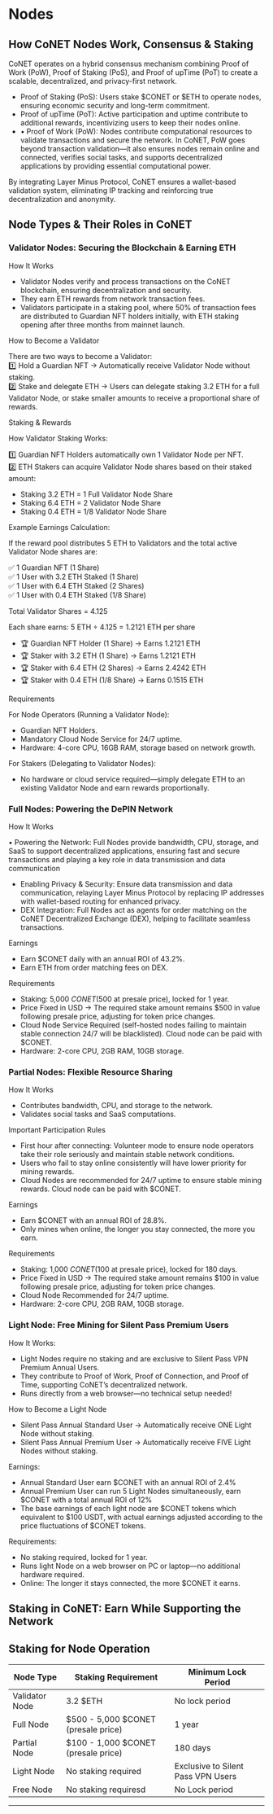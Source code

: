 # Nodes

## How CoNET Nodes Work, Consensus & Staking

CoNET operates on a hybrid consensus mechanism combining Proof of Work (PoW), Proof of Staking (PoS), and Proof of upTime (PoT) to create a scalable, decentralized, and privacy-first network.

* Proof of Staking (PoS): Users stake $CONET or $ETH to operate nodes, ensuring economic security and long-term commitment.
* Proof of upTime (PoT): Active participation and uptime contribute to additional rewards, incentivizing users to keep their nodes online.
* • Proof of Work (PoW): Nodes contribute computational resources to validate transactions and secure the network. In CoNET, PoW goes beyond transaction validation—it also ensures nodes remain online and connected, verifies social tasks, and supports decentralized applications by providing essential computational power.

By integrating Layer Minus Protocol, CoNET ensures a wallet-based validation system, eliminating IP tracking and reinforcing true decentralization and anonymity.

## Node Types & Their Roles in CoNET

### Validator Nodes: Securing the Blockchain & Earning ETH

How It Works

* Validator Nodes verify and process transactions on the CoNET blockchain, ensuring decentralization and security.
* They earn ETH rewards from network transaction fees.
* Validators participate in a staking pool, where 50% of transaction fees are distributed to Guardian NFT holders initially, with ETH staking opening after three months from mainnet launch.

How to Become a Validator

There are two ways to become a Validator:\
1️⃣ Hold a Guardian NFT → Automatically receive Validator Node without staking.\
2️⃣ Stake and delegate ETH → Users can delegate staking 3.2 ETH for a full Validator Node, or stake smaller amounts to receive a proportional share of rewards.

Staking & Rewards

How Validator Staking Works:

1️⃣ Guardian NFT Holders automatically own 1 Validator Node per NFT.\
2️⃣ ETH Stakers can acquire Validator Node shares based on their staked amount:

* Staking 3.2 ETH = 1 Full Validator Node Share
* Staking 6.4 ETH = 2 Validator Node Share
* Staking 0.4 ETH = 1/8 Validator Node Share

Example Earnings Calculation:

If the reward pool distributes 5 ETH to Validators and the total active Validator Node shares are:

✅ 1 Guardian NFT (1 Share)\
✅ 1 User with 3.2 ETH Staked (1 Share)\
✅ 1 User with 6.4 ETH Staked (2 Shares)\
✅ 1 User with 0.4 ETH Staked (1/8 Share)

Total Validator Shares = 4.125

Each share earns: 5 ETH ÷ 4.125 = 1.2121 ETH per share

* 🏆 Guardian NFT Holder (1 Share) → Earns 1.2121 ETH
* 🏆 Staker with 3.2 ETH (1 Share) → Earns 1.2121 ETH
* 🏆 Staker with 6.4 ETH (2 Shares) → Earns 2.4242 ETH
* 🏆 Staker with 0.4 ETH (1/8 Share) → Earns 0.1515 ETH

Requirements

For Node Operators (Running a Validator Node):

* Guardian NFT Holders.
* Mandatory Cloud Node Service for 24/7 uptime.
* Hardware: 4-core CPU, 16GB RAM, storage based on network growth.

For Stakers (Delegating to Validator Nodes):

* No hardware or cloud service required—simply delegate ETH to an existing Validator Node and earn rewards proportionally.

### Full Nodes: Powering the DePIN Network

How It Works

&#x20;  • Powering the Network: Full Nodes provide bandwidth, CPU, storage, and SaaS to support decentralized applications, ensuring fast and secure transactions and playing a key role in data transmission and data communication

* Enabling Privacy & Security: Ensure data transmission and data communication, relaying Layer Minus Protocol by replacing IP addresses with wallet-based routing for enhanced privacy.
* DEX Integration: Full Nodes act as agents for order matching on the CoNET Decentralized Exchange (DEX), helping to facilitate seamless transactions.

Earnings

* Earn $CONET daily with an annual ROI of 43.2%.
* Earn ETH from order matching fees on DEX.

Requirements

* Staking: 5,000 $CONET ($500 at presale price), locked for 1 year.
* Price Fixed in USD → The required stake amount remains $500 in value following presale price, adjusting for token price changes.
* Cloud Node Service Required (self-hosted nodes failing to maintain stable connection 24/7 will be blacklisted). Cloud node can be paid with $CONET.
* Hardware: 2-core CPU, 2GB RAM, 10GB storage.

### Partial Nodes: Flexible Resource Sharing

How It Works

* Contributes bandwidth, CPU, and storage to the network.
* Validates social tasks and SaaS computations.

Important Participation Rules

* First hour after connecting: Volunteer mode to ensure node operators take their role seriously and maintain stable network conditions.&#x20;
* Users who fail to stay online consistently will have lower priority for mining rewards.
* Cloud Nodes are recommended for 24/7 uptime to ensure stable mining rewards. Cloud node can be paid with $CONET.

Earnings

* Earn $CONET with an annual ROI of 28.8%.
* Only mines when online, the longer you stay connected, the more you earn.

Requirements

* Staking: 1,000 $CONET ($100 at presale price), locked for 180 days.
* Price Fixed in USD → The required stake amount remains $100 in value following presale price, adjusting for token price changes.
* Cloud Node Recommended for 24/7 uptime.
* Hardware: 2-core CPU, 2GB RAM, 10GB storage.

### Light Node: Free Mining for Silent Pass Premium Users

&#x20;How It Works:

* Light Nodes require no staking and are exclusive to Silent Pass VPN Premium Annual Users.
* They contribute to Proof of Work, Proof of Connection, and Proof of Time, supporting CoNET’s decentralized network.
* Runs directly from a web browser—no technical setup needed!

How to Become a Light Node

* Silent Pass Annual Standard User → Automatically receive ONE Light Node without staking.
* Silent Pass Annual Premium User → Automatically receive FIVE Light Nodes without staking.

&#x20;Earnings:

* Annual Standard User earn $CONET with an annual ROI of 2.4%&#x20;
* Annual Premium User can run 5 Light Nodes simultaneously, earn $CONET with a total annual ROI of 12%
* The base earnings of each light node are $CONET tokens which equivalent to $100 USDT,  with actual earnings adjusted according to the price fluctuations of $CONET tokens.

&#x20;Requirements:

* No staking required, locked for 1 year.
* Runs light Node on a web browser on PC or laptop—no additional hardware required.
* Online: The longer it stays connected, the more $CONET it earns.





## Staking in CoNET: Earn While Supporting the Network

## &#x20;Staking for Node Operation

| Node Type      | Staking Requirement                 | Minimum Lock Period                |
| -------------- | ----------------------------------- | ---------------------------------- |
| Validator Node | 3.2 $ETH                            | No lock period                     |
| Full Node      | $500 - 5,000 $CONET (presale price) | 1 year                             |
| Partial Node   | $100 - 1,000 $CONET (presale price) | 180 days                           |
| Light Node     | No staking required                 | Exclusive to Silent Pass VPN Users |
| Free Node      | No staking requiresd                | No Lock period                     |



***

###
